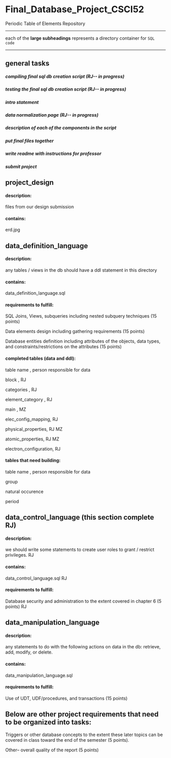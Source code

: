 # Final_Database_Project_CSCI52
Periodic Table of Elements Repository
***
each of the **large subheadings** represents a directory container for `SQL code`  
***

## general tasks
  ##### compiling final sql db creation script (RJ-- in progress) 
  ##### testing the final sql db creation script (RJ-- in progress) 
  ##### intro statement
  ##### data normalization page (RJ-- in progress) 
  ##### description of each of the components in the script 
  ##### put final files together
  ##### write readme with instructions for professor
  ##### submit project  

## project_design

#### description:
  files from our design submission

#### contains:
  erd.jpg


## data_definition_language

#### description:
  any tables / views in the db should have a ddl statement in this directory

#### contains:
  data_definition_language.sql
  
#### requirements to fulfill:
  SQL Joins, Views, subqueries including nested subquery techniques (15 points)
  
  Data elements design including gathering requirements (15 points)
  
  Database entities definition including attributes of the objects, data types, and constraints/restrictions on the attributes (15 points)

#### completed tables (data and ddl):
table name ,  person responsible for data

block , RJ

categories , RJ 

element_category , RJ

main , MZ

elec_config_mapping, RJ

physical_properties, RJ MZ

atomic_properties, RJ MZ

electron_configuration, RJ

#### tables that need building:
table name ,  person responsible for data

group

natural occurence

period


## data_control_language (this section complete RJ)

#### description:
  we should write some statements to create user roles to grant / restrict privileges. RJ
  
#### contains:
  data_control_language.sql RJ
  
#### requirements to fulfill:
  Database security and administration to the extent covered in chapter 6 (5 points) RJ


## data_manipulation_language

#### description:
  any statements to do with the following actions on data in the db: retrieve, add, modify, or delete.
 
#### contains:
  data_manipulation_language.sql
  
#### requirements to fulfill:
  Use of UDT, UDF/procedures, and transactions (15 points)

## Below are other project requirements that need to be organized into tasks:

Triggers or other database concepts to the extent these later topics can be covered in class toward the end of the semester (5 points).

Other– overall quality of the report (5 points)

